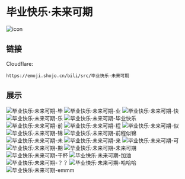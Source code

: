 # 毕业快乐·未来可期
![icon](https://emoji.shojo.cn/bili/src/毕业快乐·未来可期/icon.png)
## 链接
Cloudflare:
```
https://emoji.shojo.cn/bili/src/毕业快乐·未来可期
```
## 展示
![毕业快乐·未来可期-毕](https://emoji.shojo.cn/bili/src/毕业快乐·未来可期/毕业快乐·未来可期-毕.png)
![毕业快乐·未来可期-业](https://emoji.shojo.cn/bili/src/毕业快乐·未来可期/毕业快乐·未来可期-业.png)
![毕业快乐·未来可期-快](https://emoji.shojo.cn/bili/src/毕业快乐·未来可期/毕业快乐·未来可期-快.png)
![毕业快乐·未来可期-乐](https://emoji.shojo.cn/bili/src/毕业快乐·未来可期/毕业快乐·未来可期-乐.png)
![毕业快乐·未来可期-毕业快乐](https://emoji.shojo.cn/bili/src/毕业快乐·未来可期/毕业快乐·未来可期-毕业快乐.png)
![毕业快乐·未来可期-前](https://emoji.shojo.cn/bili/src/毕业快乐·未来可期/毕业快乐·未来可期-前.png)
![毕业快乐·未来可期-程](https://emoji.shojo.cn/bili/src/毕业快乐·未来可期/毕业快乐·未来可期-程.png)
![毕业快乐·未来可期-似](https://emoji.shojo.cn/bili/src/毕业快乐·未来可期/毕业快乐·未来可期-似.png)
![毕业快乐·未来可期-锦](https://emoji.shojo.cn/bili/src/毕业快乐·未来可期/毕业快乐·未来可期-锦.png)
![毕业快乐·未来可期-前程似锦](https://emoji.shojo.cn/bili/src/毕业快乐·未来可期/毕业快乐·未来可期-前程似锦.png)
![毕业快乐·未来可期-未](https://emoji.shojo.cn/bili/src/毕业快乐·未来可期/毕业快乐·未来可期-未.png)
![毕业快乐·未来可期-来](https://emoji.shojo.cn/bili/src/毕业快乐·未来可期/毕业快乐·未来可期-来.png)
![毕业快乐·未来可期-可](https://emoji.shojo.cn/bili/src/毕业快乐·未来可期/毕业快乐·未来可期-可.png)
![毕业快乐·未来可期-期](https://emoji.shojo.cn/bili/src/毕业快乐·未来可期/毕业快乐·未来可期-期.png)
![毕业快乐·未来可期-未来可期](https://emoji.shojo.cn/bili/src/毕业快乐·未来可期/毕业快乐·未来可期-未来可期.png)
![毕业快乐·未来可期-干杯](https://emoji.shojo.cn/bili/src/毕业快乐·未来可期/毕业快乐·未来可期-干杯.png)
![毕业快乐·未来可期-加油](https://emoji.shojo.cn/bili/src/毕业快乐·未来可期/毕业快乐·未来可期-加油.png)
![毕业快乐·未来可期-？？](https://emoji.shojo.cn/bili/src/毕业快乐·未来可期/毕业快乐·未来可期-？？.png)
![毕业快乐·未来可期-哈哈哈](https://emoji.shojo.cn/bili/src/毕业快乐·未来可期/毕业快乐·未来可期-哈哈哈.png)
![毕业快乐·未来可期-emmm](https://emoji.shojo.cn/bili/src/毕业快乐·未来可期/毕业快乐·未来可期-emmm.png)
